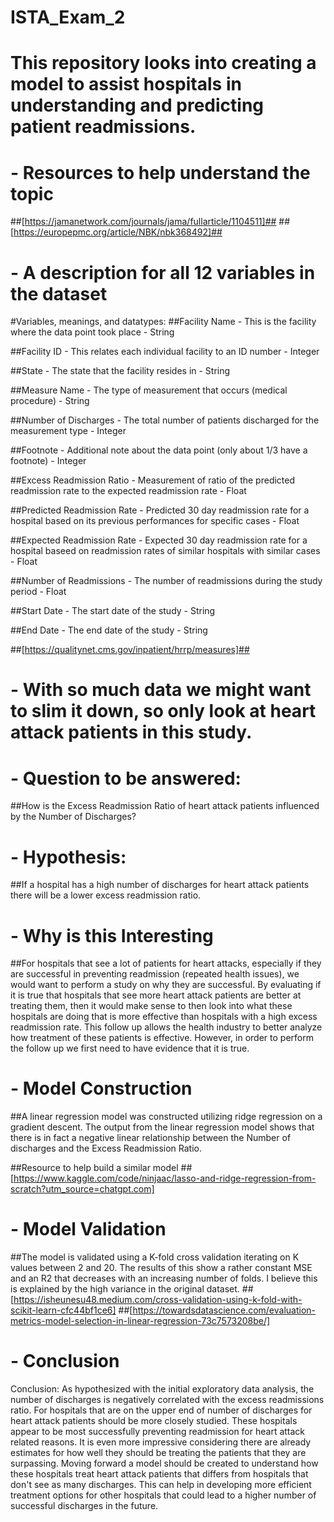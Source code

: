 # ISTA_Exam_2
# This repository looks into creating a model to assist hospitals in understanding and predicting patient readmissions.


# - Resources to help understand the topic
##[https://jamanetwork.com/journals/jama/fullarticle/1104511]##
##[https://europepmc.org/article/NBK/nbk368492]##


# - A description for all 12 variables in the dataset
#Variables, meanings, and datatypes:
##Facility Name - This is the facility where the data point took place - String

##Facility ID - This relates each individual facility to an ID number - Integer

##State - The state that the facility resides in - String

##Measure Name - The type of measurement that occurs (medical procedure) - String

##Number of Discharges - The total number of patients discharged for the measurement type - Integer

##Footnote - Additional note about the data point (only about 1/3 have a footnote) - Integer

##Excess Readmission Ratio - Measurement of ratio of the predicted readmission rate to the expected readmission rate - Float

##Predicted Readmission Rate - Predicted 30 day readmission rate for a hospital based on its previous performances for specific cases - Float

##Expected Readmission Rate - Expected 30 day readmission rate for a hospital baseed on readmission rates of similar hospitals with similar cases - Float

##Number of Readmissions - The number of readmissions during the study period - Float

##Start Date - The start date of the study - String

##End Date - The end date of the study - String

##[https://qualitynet.cms.gov/inpatient/hrrp/measures]##


# - With so much data we might want to slim it down, so only look at heart attack patients in this study.


# - Question to be answered:
##How is the Excess Readmission Ratio of heart attack patients influenced by the Number of Discharges?

# - Hypothesis:
##If a hospital has a high number of discharges for heart attack patients there will be a lower excess readmission ratio.


# - Why is this Interesting
##For hospitals that see a lot of patients for heart attacks, especially if they are successful in preventing readmission (repeated health issues), we would want to perform a study on why they are successful. By evaluating if it is true that hospitals that see more heart attack patients are better at treating them, then it would make sense to then look into what these hospitals are doing that is more effective than hospitals with a high excess readmission rate. This follow up allows the health industry to better analyze how treatment of these patients is effective. However, in order to perform the follow up we first need to have evidence that it is true.


# - Model Construction
##A linear regression model was constructed utilizing ridge regression on a gradient descent. The output from the linear regression model shows that there is in fact a negative linear relationship between the Number of discharges and the Excess Readmission Ratio.

##Resource to help build a similar model
##[https://www.kaggle.com/code/ninjaac/lasso-and-ridge-regression-from-scratch?utm_source=chatgpt.com]


# - Model Validation
##The model is validated using a K-fold cross validation iterating on K values between 2 and 20. The results of this show a rather constant MSE and an R2 that decreases with an increasing number of folds. I believe this is explained by the high variance in the original dataset.
##[https://isheunesu48.medium.com/cross-validation-using-k-fold-with-scikit-learn-cfc44bf1ce6]
##[https://towardsdatascience.com/evaluation-metrics-model-selection-in-linear-regression-73c7573208be/]


# - Conclusion
Conclusion:
As hypothesized with the initial exploratory data analysis, the number of discharges is negatively correlated with the excess readmissions ratio. For hospitals that are on the upper end of number of discharges for heart attack patients should be more closely studied. These hospitals appear to be most successfully preventing readmission for heart attack related reasons. It is even more impressive considering there are already estimates for how well they should be treating the patients that they are surpassing. Moving forward a model should be created to understand how these hospitals treat heart attack patients that differs from hospitals that don't see as many discharges. This can help in developing more efficient treatment options for other hospitals that could lead to a higher number of successful discharges in the future.
